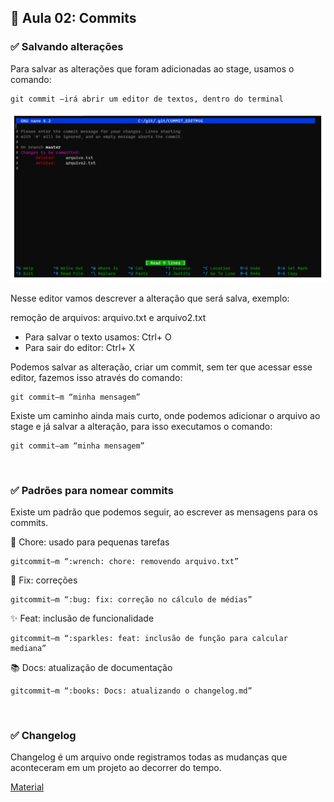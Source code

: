## 📝 Aula 02: Commits

### ✅ Salvando alterações

Para salvar as alterações que foram adicionadas ao stage, usamos o comando:

```
git commit –irá abrir um editor de textos, dentro do terminal
```

<img src="./img/img-01.jpg">

<br>

Nesse editor vamos descrever a alteração que será salva, exemplo:

remoção de arquivos: arquivo.txt e arquivo2.txt

- Para salvar o texto usamos: Ctrl+ O
- Para sair do editor: Ctrl+ X

Podemos salvar as alteração, criar um commit, sem ter que acessar esse editor, fazemos isso através do comando:

```
git commit–m “minha mensagem”
```

Existe um caminho ainda mais curto, onde podemos adicionar o arquivo ao stage e já salvar a alteração, para isso executamos o comando:

```
git commit–am “minha mensagem”
```

<br>

### ✅ Padrões para nomear commits

Existe um padrão que podemos seguir, ao escrever as mensagens para os commits.

🔧 Chore: usado para pequenas tarefas

```
gitcommit–m “:wrench: chore: removendo arquivo.txt”
```

🐛 Fix: correções

```
gitcommit–m “:bug: fix: correção no cálculo de médias”
```

✨ Feat: inclusão de funcionalidade

```
gitcommit–m “:sparkles: feat: inclusão de função para calcular mediana”
```

📚 Docs: atualização de documentação

```
gitcommit–m “:books: Docs: atualizando o changelog.md”
```

<br>

### ✅ Changelog

Changelog é um arquivo onde registramos todas as mudanças que aconteceram em um projeto ao decorrer do tempo.

[Material](<../Arquivos/Salve%20as%20alterações%20(Commits).pdf>)

